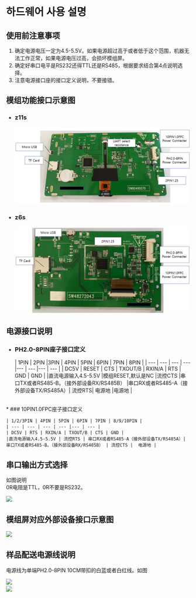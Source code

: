 # 하드웨어 사용 설명
## 使用前注意事项
1. 确定电源电压一定为4.5-5.5V。如果电源超过高于或者低于这个范围，机器无法工作正常，如果电源电压过高，会损坏模组屏。
2. 确定好串口电平是RS232还得TTL还是RS485，根据要求结合第4点说明选择。
3. 注意电源接口座的接口定义说明，不要接错。

## 模组功能接口示意图  
* ### z11s
  ![](assets/hardware/z11s.png)
* ### z6s  
  ![](assets/hardware/z6s.png) 
  
## 电源接口说明  
* ### PH2.0-8PIN座子接口定义

   | 1PIN | 2PIN |3PIN | 4PIN | 5PIN | 6PIN | 7PIN | 8PIN |
| --- | --- | --- | --- |--- | --- |--- | --- |
| DC5V | RESET | CTS | TXOUT/B | RXIN/A | RTS | GND | GND |
|直流电源输入4.5-5.5V |模组RESET,默认是NC  |流控CTS  |串口TX或者RS485-B。（接外部设备RX/RS485B） |串口RX或者RS485-A（接外部设备TX/RS485A）| 流控RTS|  电源地 |电源地 |

<br/>
*  ### 10PIN1.0FPC座子接口定义  

    | 1/2/3PIN | 4PIN | 5PIN | 6PIN | 7PIN | 8/9/10PIN |
    | --- | --- | --- | --- |--- | --- |
    | DC5V | RTS | RXIN/A | TXOUT/B | CTS | GND |
    |直流电源输入4.5-5.5V | 流控RTS | 串口RX或者RS485-A（接外部设备TX/RS485A）| 串口TX或者RS485-B。（接外部设备RX/RS485B） | 流控CTS |  电源地 |
    
    
    
## 串口输出方式选择  
如图说明  
0R电阻是TTL，0R不要是RS232。  

 ![](https://ae01.alicdn.com/kf/HTB15NSoNzTpK1RjSZKP7613UpXat.png) 

## 模组屏对应外部设备接口示意图

 ![](https://ae01.alicdn.com/kf/HTB1KimmNxTpK1RjSZFK7612wXXaZ.png) 

## 样品配送电源线说明

 电源线为单端PH2.0-8PIN 10CM带扣的白蓝或者白红线。如图    

  ![](https://ae01.alicdn.com/kf/HTB1.xrlau3tHKVjSZSg7604QFXaV.png)   
  ![](https://ae01.alicdn.com/kf/HTB13RdNNCzqK1RjSZPc762TepXav.png) 
